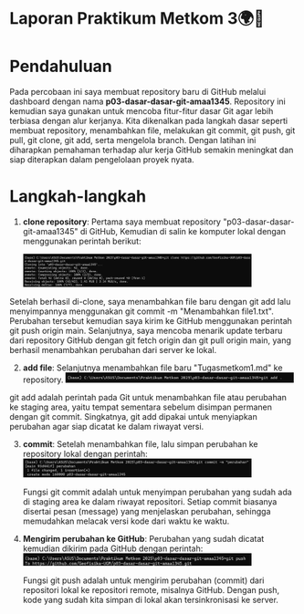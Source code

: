 # Laporan Praktikum Metkom 3🌍🚀

# Pendahuluan
  Pada percobaan ini saya membuat repository baru di GitHub melalui dashboard dengan nama **p03-dasar-dasar-git-amaa1345**. Repository ini kemudian saya gunakan untuk mencoba fitur-fitur dasar Git agar lebih terbiasa dengan alur kerjanya. Kita dikenalkan pada langkah dasar seperti membuat repository, menambahkan file, melakukan git commit, git push, git pull, git clone, git add, serta mengelola branch. Dengan latihan ini diharapkan pemahaman terhadap alur kerja GitHub semakin meningkat dan siap diterapkan dalam pengelolaan proyek nyata.

# Langkah-langkah

1. **clone repository**:
   Pertama saya membuat repository "p03-dasar-dasar-git-amaa1345" di GitHub, Kemudian di salin ke komputer lokal dengan menggunakan perintah berikut:
   
   <img src="git clone.png" alt="git clone" width="400">

  Setelah berhasil di-clone, saya menambahkan file baru dengan git add lalu menyimpannya menggunakan git commit -m "Menambahkan file1.txt". Perubahan tersebut kemudian saya kirim ke GitHub menggunakan perintah git push origin main. Selanjutnya, saya mencoba menarik update terbaru dari repository GitHub dengan git fetch origin dan git pull origin main, yang berhasil menambahkan perubahan dari server ke lokal.

2. **add file**:
   Selanjutnya menambahkan file baru "Tugasmetkom1.md" ke repository.
   <img src="git add.png" alt="git add" width="400">
   
  git add adalah perintah pada Git untuk menambahkan file atau perubahan ke staging area, yaitu tempat sementara sebelum disimpan permanen dengan git commit. Singkatnya, git add dipakai untuk menyiapkan perubahan agar siap dicatat ke dalam riwayat versi.

3. **commit**:
   Setelah menambahkan file, lalu simpan perubahan ke repository lokal dengan perintah:
   <img src="git commit.png" alt="git commit" width="400">

   Fungsi git commit adalah untuk menyimpan perubahan yang sudah ada di staging area ke dalam riwayat repositori. Setiap commit biasanya disertai pesan (message) yang menjelaskan perubahan, sehingga memudahkan melacak versi kode dari waktu ke waktu.
    
4. **Mengirim perubahan ke GitHub**:
   Perubahan yang sudah dicatat kemudian dikirim pada GitHub dengan perintah:
    <img src="git push.png" alt="git push" width="400">

   Fungsi git push adalah untuk mengirim perubahan (commit) dari repositori lokal ke repositori remote, misalnya GitHub. Dengan push, kode yang sudah kita simpan di lokal akan tersinkronisasi ke server.
   


   





